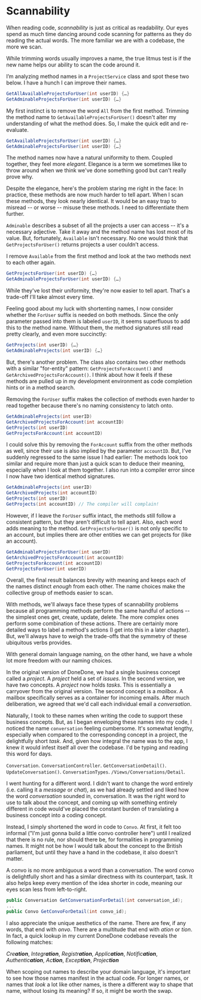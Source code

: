 
# Scannability

When reading code, _scannability_ is just as critical as readability. Our eyes spend as much time dancing around code scanning for patterns as they do reading the actual words. The more familiar we are with a codebase, the more we scan. 

While trimming words usually improves a name, the true litmus test is if the new name helps our ability to scan the code around it.

I’m analyzing method names in a `ProjectService` class and spot these two below. I have a hunch I can improve their names.

```C#
GetAllAvailableProjectsForUser(int userID) {…}
GetAdminableProjectsForUser(int userID) {…}
```

My first instinct is to remove the word `All` from the first method. Trimming the method name to `GetAvailableProjectsForUser()` doesn't alter my understanding of what the method does. So, I make the quick edit and re-evaluate.

```C#
GetAvailableProjectsForUser(int userID) {…}
GetAdminableProjectsForUser(int userID) {…}
```

The method names now have a natural uniformity to them. Coupled together, they feel more _elegant_. Elegance is a term we sometimes like to throw around when we think we've done something good but can't really prove why.

Despite the elegance, here's the problem staring me right in the face: In practice, these methods are now much harder to tell apart. When I scan these methods, they look nearly identical. It would be an easy trap to misread -- or worse -- misuse these methods. I need to differentiate them further.

`Adminable` describes a subset of all the projects a user can access -- it's a necessary adjective. Take it away and the method name has lost most of its value. But, fortunately, `Available` isn't necessary. No one would think that `GetProjectsForUser()` returns projects a user couldn’t access. 

I remove `Available` from the first method and look at the two methods next to each other again. 

```C#
GetProjectsForUser(int userID) {…}
GetAdminableProjectsForUser(int userID) {…}
```

While they've lost their uniformity, they're now easier to tell apart. That's a trade-off I'll take almost every time.

Feeling good about my luck with shortenting names, I now consider whether the `ForUser` suffix is needed on both methods. Since the only parameter passed into them is labeled `userID`, it seems superfluous to add this to the method name. Without them, the method signatures still read pretty clearly, and even more succinctly:

```C#
GetProjects(int userID) {…}
GetAdminableProjects(int userID) {…}
```

But, there's another problem. The class also contains two other methods with a similar "for-entity" pattern: `GetProjectsForAccount()` and `GetArchivedProjectsForAccount()`. I think about how it feels if these methods are pulled up in my development environment as code completion hints or in a method search. 

Removing the `ForUser` suffix makes the collection of methods even harder to read together because there's no naming consistency to latch onto.

```C#
GetAdminableProjects(int userID)
GetArchivedProjectsForAccount(int accountID)
GetProjects(int userID)
GetProjectsForAccount(int accountID)
```

I could solve this by removing the `ForAccount` suffix from the other methods as well, since their use is also implied by the parameter `accountID`. But, I've suddenly regressed to the same issue I had earlier: The methods look too similar and require more than just a quick scan to deduce their meaning, especially when I look at them together. I also run into a compiler error since I now have two identical method signatures.

```C#
GetAdminableProjects(int userID)
GetArchivedProjects(int accountID)
GetProjects(int userID)
GetProjects(int accountID) // The compiler will complain!
```

However, if I leave the `ForUser` suffix intact, the methods still follow a consistent pattern, but they aren't difficult to tell apart. Also, each word adds meaning to the method. `GetProjectsForUser()` is not only specific to an account, but implies there are other entities we can get projects for (like an account).

```C#
GetAdminableProjectsForUser(int userID)
GetArchivedProjectsForAccount(int accountID)
GetProjectsForAccount(int accountID)
GetProjectsForUser(int userID)
```

Overall, the final result balances brevity with meaning and keeps each of the names distinct _enough_ from each other. The name choices make the collective group of methods easier to scan.

With methods, we'll always face these types of scannability problems because all programming methods perform the same handful of actions -- the simplest ones get, create, update, delete. The more complex ones perform some combination of these actions. There are certainly more detailed ways to label a method's actions (I get into this in a later chapter). But, we'll always have to weigh the trade-offs that the symmetry of these ubiquitous verbs provides.

With general domain language naming, on the other hand, we have a whole lot more freedom with our naming choices. 

In the original version of DoneDone, we had a single business concept called a _project_. A _project_ held a set of _issues_. In the second version, we have two concepts. A _project_ now holds _tasks_. This is essentially a carryover from the original version. The second concept is a _mailbox_. A mailbox specifically serves as a container for incoming emails. After much deliberation, we agreed that we'd call each individual email a _conversation_.

Naturally, I took to these names when writing the code to support these business concepts. But, as I began enveloping these names into my code, I noticed the name `conversation` feeling cumbersome. It's somewhat lengthy, especially when compared to the corresponding concept in a project, the delightfully short _task_. And, given how integral the name was to the app, I knew it would infest itself all over the codebase. I'd be typing and reading this word for days.

`Conversation`. `ConversationController`. `GetConversationDetail()`. `UpdateConversation()`. `ConversationTypes`. `/Views/Conversations/Detail`.

I went hunting for a different word. I didn't want to change the word entirely (i.e. calling it a _message_ or _chat_), as we had already settled and liked how the word _conversation_ sounded in, conversation. It was the right word to use to talk about the concept, and coming up with something entirely different in code would've placed the constant burden of translating a business concept into a coding concept.

Instead, I simply shortened the word in code to `Convo`. At first, it felt too informal ("I'm just gonna build a little convo controller here") until I realized that there is no rule, nor should there be, for formalities in programming names. It might not be how I would talk about the concept to the British parliament, but until they have a hand in the codebase, it also doesn't matter.

A convo is no more ambiguous a word than a conversation. The word convo is delightfully short and has a similar directness with its counterpart, task. It also helps keep every mention of the idea shorter in code, meaning our eyes scan less from left-to-right.

```C#
public Conversation GetConversationForDetail(int conversation_id);
...
public Convo GetConvoForDetail(int convo_id);
```

I also appreciate the unique aesthetics of the name. There are few, if any words, that end with _onvo_. There are a multitude that end with _ation_ or _tion_. In fact, a quick lookup in my current DoneDone codebase reveals the following matches:

_Cre**ation**_, _Integr**ation**_, _Registr**ation**_, _Applic**ation**_, _Notific**ation**_, _Authentic**ation**_, _Ac**tion**_, _Excep**tion**_, _Projec**tion**_

When scoping out names to describe your domain language, it's important to see how those names manifest in the actual code. For longer names, or names that _look_ a lot like other names, is there a different way to shape that name, without losing its meaning? If so, it might be worth the swap.
